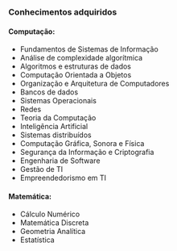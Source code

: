 
### Conhecimentos adquiridos
#### Computação:
- Fundamentos de Sistemas de Informação
- Análise de complexidade algorítmica
- Algoritmos e estruturas de dados
- Computação Orientada a Objetos
- Organização e Arquitetura de Computadores
- Bancos de dados
- Sistemas Operacionais
- Redes
- Teoria da Computação
- Inteligência Artificial
- Sistemas distribuídos
- Computação Gráfica, Sonora e Física
- Segurança da Informação e Criptografia
- Engenharia de Software
- Gestão de TI
- Empreendedorismo em TI
#### Matemática:
- Cálculo Numérico
- Matemática Discreta
- Geometria Analítica
- Estatística